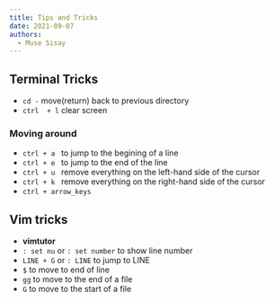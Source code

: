 ```yaml
---
title: Tips and Tricks 
date: 2021-09-07
authors:
  - Muse Sisay
---
```


## Terminal Tricks

- `cd -` move(return) back to previous directory
- `ctrl  + l` clear screen

### Moving around
- `ctrl + a ` to jump to the begining of a line
- `ctrl + e ` to jump to the end of the line
- `ctrl + u ` remove everything on the left-hand side of the cursor 
- `ctrl + k ` remove everything on the right-hand side of the cursor 
- `ctrl + arrow_keys`

## Vim tricks

- **vimtutor**
- `: set nu` or `: set number` to show line number 
- `LINE + G` or `: LINE` to jump to LINE
- `$` to move to end of line
- `gg` to move to the end of a file
- `G` to move to the start of a file